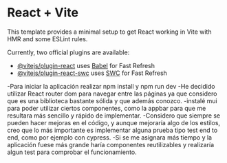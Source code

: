 # React + Vite

This template provides a minimal setup to get React working in Vite with HMR and some ESLint rules.

Currently, two official plugins are available:

- [@vitejs/plugin-react](https://github.com/vitejs/vite-plugin-react/blob/main/packages/plugin-react/README.md) uses [Babel](https://babeljs.io/) for Fast Refresh
- [@vitejs/plugin-react-swc](https://github.com/vitejs/vite-plugin-react-swc) uses [SWC](https://swc.rs/) for Fast Refresh

-Para iniciar la aplicación realizar npm install y npm run dev
-He decidido utilizar React router dom para navegar entre las páginas ya que considero que es una biblioteca bastante sólida y que además conozco.
-instalé mui para poder utilizar ciertos componentes, como la appbar para que me resultara más sencillo y rápido de implementar.
-Considero que siempre se pueden hacer mejoras en el código, y aunque mejoraría algo de los estilos, creo que lo más importante es implementar alguna prueba tipo test end to end, como por ejemplo con cypress.
-Si se me asignara más tiempo  y la aplicación fuese más grande haría componentes reutilizables y realizaría algun test para comprobar el funcionamiento.